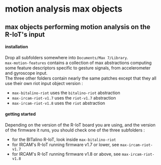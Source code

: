 # motion analysis max objects

## max objects performing motion analysis on the R-IoT's input

#### installation

Drop all subfolders somewhere into `Documents/Max 7/Library`.  
`max-motion-features` contains a collection of max abstractions computing some
feature descriptors specific to gesture signals, from accelerometer and gyroscope input.  
The three other folders contain nearly the same patches except that they all use
their own riot input object version :
* `max-bitalino-riot` uses the `bitalino-riot` abstraction
* `max-ircam-riot-v1.7` uses the `riot-v1.7` abstraction
* `max-ircam-riot-v1.8` uses the `riot` abstraction

#### getting started

Depending on the version of the R-IoT board you are using, and the version of
the firmware it runs, you should check one of the three subfolders :
* for the BITalino R-IoT, look inside `max-bitalino-riot`
* for IRCAM's R-IoT running firmware v1.7 or lower, see `max-ircam-riot-v1.7`
* for IRCAM's R-IoT running firmware v1.8 or above, see `max-ircam-riot-v1.8`